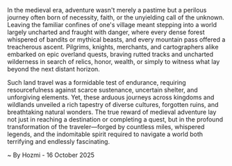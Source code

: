
In the medieval era, adventure wasn't merely a pastime but a perilous journey often born of necessity, faith, or the unyielding call of the unknown. Leaving the familiar confines of one's village meant stepping into a world largely uncharted and fraught with danger, where every dense forest whispered of bandits or mythical beasts, and every mountain pass offered a treacherous ascent. Pilgrims, knights, merchants, and cartographers alike embarked on epic overland quests, braving rutted tracks and uncharted wilderness in search of relics, honor, wealth, or simply to witness what lay beyond the next distant horizon.

Such land travel was a formidable test of endurance, requiring resourcefulness against scarce sustenance, uncertain shelter, and unforgiving elements. Yet, these arduous journeys across kingdoms and wildlands unveiled a rich tapestry of diverse cultures, forgotten ruins, and breathtaking natural wonders. The true reward of medieval adventure lay not just in reaching a destination or completing a quest, but in the profound transformation of the traveler—forged by countless miles, whispered legends, and the indomitable spirit required to navigate a world both terrifying and endlessly fascinating.

~ By Hozmi - 16 October 2025

